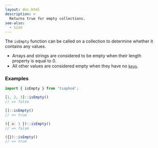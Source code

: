 ```yaml
---
layout: doc.html
description: >
  Returns true for empty collections.
see-also:
  - size
---
```


The `isEmpty` function can be called on a collection to determine whether it contains any values.

* Arrays and strings are considered to be empty when their length property is equal to 0.
* All other values are considered empty when they have no [`keys`](../keys).

### Examples

```js
import { isEmpty } from 'tsaphod';

[1, 2, 3]::isEmpty()
// => false

[]::isEmpty()
// => true

({ a: 1 })::isEmpty()
// => false

({})::isEmpty()
// => true
```

